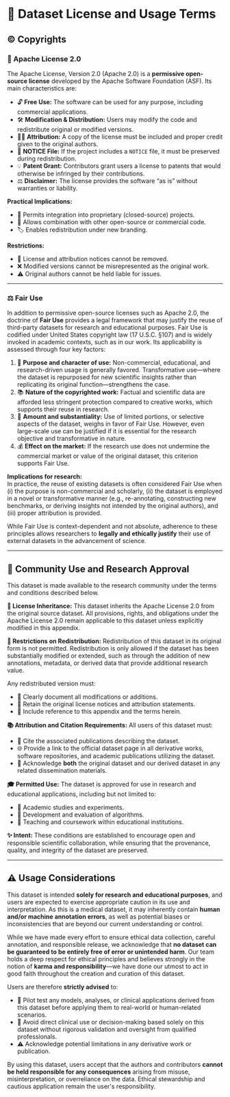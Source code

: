# 📘 Dataset License and Usage Terms

## ©️ Copyrights

### 🧾 Apache License 2.0
The Apache License, Version 2.0 (Apache 2.0) is a **permissive open-source license** developed by the Apache Software Foundation (ASF). Its main characteristics are:

- 🔓 **Free Use:** The software can be used for any purpose, including commercial applications.
- 🛠️ **Modification & Distribution:** Users may modify the code and redistribute original or modified versions.
- 🧑‍💻 **Attribution:** A copy of the license must be included and proper credit given to the original authors.
- 📄 **NOTICE File:** If the project includes a `NOTICE` file, it must be preserved during redistribution.
- 💡 **Patent Grant:** Contributors grant users a license to patents that would otherwise be infringed by their contributions.
- ⚖️ **Disclaimer:** The license provides the software “as is” without warranties or liability.

**Practical Implications:**
- 🧩 Permits integration into proprietary (closed-source) projects.
- 🔗 Allows combination with other open-source or commercial code.
- 🏷️ Enables redistribution under new branding.

**Restrictions:**
- 🚫 License and attribution notices cannot be removed.
- ❌ Modified versions cannot be misrepresented as the original work.
- ⚠️ Original authors cannot be held liable for issues.

---

### ⚖️ Fair Use

In addition to permissive open-source licenses such as Apache 2.0, the doctrine of **Fair Use** provides a legal framework that may justify the reuse of third-party datasets for research and educational purposes. Fair Use is codified under United States copyright law (17 U.S.C. §107) and is widely invoked in academic contexts, such as in our work. Its applicability is assessed through four key factors:

1. 🎯 **Purpose and character of use:** Non-commercial, educational, and research-driven usage is generally favored. Transformative use—where the dataset is repurposed for new scientific insights rather than replicating its original function—strengthens the case.  
2. 📚 **Nature of the copyrighted work:** Factual and scientific data are afforded less stringent protection compared to creative works, which supports their reuse in research.  
3. 📏 **Amount and substantiality:** Use of limited portions, or selective aspects of the dataset, weighs in favor of Fair Use. However, even large-scale use can be justified if it is essential for the research objective and transformative in nature.  
4. 💰 **Effect on the market:** If the research use does not undermine the commercial market or value of the original dataset, this criterion supports Fair Use.  

**Implications for research:**  
In practice, the reuse of existing datasets is often considered Fair Use when (i) the purpose is non-commercial and scholarly, (ii) the dataset is employed in a novel or transformative manner (e.g., re-annotating, constructing new benchmarks, or deriving insights not intended by the original authors), and (iii) proper attribution is provided.  

While Fair Use is context-dependent and not absolute, adherence to these principles allows researchers to **legally and ethically justify** their use of external datasets in the advancement of science.

---

## 👥 Community Use and Research Approval
This dataset is made available to the research community under the terms and conditions described below.

**🔗 License Inheritance:** This dataset inherits the Apache License 2.0 from the original source dataset. All provisions, rights, and obligations under the Apache License 2.0 remain applicable to this dataset unless explicitly modified in this appendix.

**🚫 Restrictions on Redistribution:** Redistribution of this dataset in its original form is not permitted. Redistribution is only allowed if the dataset has been substantially modified or extended, such as through the addition of new annotations, metadata, or derived data that provide additional research value.

Any redistributed version must:
- 📝 Clearly document all modifications or additions.
- 🧾 Retain the original license notices and attribution statements.
- 🔗 Include reference to this appendix and the terms herein.

**📚 Attribution and Citation Requirements:** All users of this dataset must:
- 📰 Cite the associated publications describing the dataset.
- 🌐 Provide a link to the official dataset page in all derivative works, software repositories, and academic publications utilizing the dataset.
- 🙏 Acknowledge **both** the original dataset and our derived dataset in any related dissemination materials.

**🎓 Permitted Use:** The dataset is approved for use in research and educational applications, including but not limited to:
- 🧠 Academic studies and experiments.
- 🤖 Development and evaluation of algorithms.
- 🏫 Teaching and coursework within educational institutions.

**✨ Intent:** These conditions are established to encourage open and responsible scientific collaboration, while ensuring that the provenance, quality, and integrity of the dataset are preserved.

---

## ⚠️ Usage Considerations

This dataset is intended **solely for research and educational purposes**, and users are expected to exercise appropriate caution in its use and interpretation. As this is a medical dataset, it may inherently contain **human and/or machine annotation errors**, as well as potential biases or inconsistencies that are beyond our current understanding or control.

While we have made every effort to ensure ethical data collection, careful annotation, and responsible release, we acknowledge that **no dataset can be guaranteed to be entirely free of error or unintended harm**. Our team holds a deep respect for ethical principles and believes strongly in the notion of **karma and responsibility**—we have done our utmost to act in good faith throughout the creation and curation of this dataset.

Users are therefore **strictly advised** to:
- 🧪 Pilot test any models, analyses, or clinical applications derived from this dataset before applying them to real-world or human-related scenarios.
- 🚷 Avoid direct clinical use or decision-making based solely on this dataset without rigorous validation and oversight from qualified professionals.
- ⚠️ Acknowledge potential limitations in any derivative work or publication.

By using this dataset, users accept that the authors and contributors **cannot be held responsible for any consequences** arising from misuse, misinterpretation, or overreliance on the data. Ethical stewardship and cautious application remain the user's responsibility.
